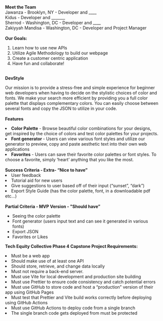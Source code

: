 <strong> Meet the Team </strong>
<br>
Jawanza - Brooklyn, NY - Developer and ____ <br>
Kidus - Developer and _______ <br>
Sherrod - Washington, DC - Developer and ____ <br> 
Zakiyyah Mandisa - Washington, DC - Developer and Project Manager
<br>
<br>
<strong>Our Goals: </strong>
<br>
<ol>
<li>Learn how to use new APIs</li>
<li>Utilize Agile Methodology to build our webpage</li>
<li> Create a customer centric application</li>
<li>Have fun and collaborate!</li>
</ol>
<br>
<strong>DevStyle </strong><br>

Our mission is to provide a stress-free and simple experience for beginner web developers when having to decide on the stylistic choices of color and fonts. We make your search more efficient by providing you a full color palette that displays complementary colors. You can easily choose between several fonts and copy the JSON to utilize in your code.  <br>
<br>
<strong>Features </strong>
<br>
<li><strong>Color Palette</strong> - Browse beautiful color combinations for your designs, get inspired by the choice of colors and test color palettes for your projects.</li>
<li><strong>Font generator </strong>- Users can view various font styles and utilize our generator to preview, copy and paste aesthetic text into their own web applications</li>
<li><strong>Favorites</strong> - Users can save their favorite color palettes or font styles. To choose a favorite, simply ‘heart’ anything that you like the most.</li>
<br>
<strong>Success Criteria - Extra- “Nice to have”</strong>
<li>User feedback</li>
<li>Tutorial aid for new users</li>
<li>Give suggestions to user based off of their input (“sunset”, “dark”) </li>
<li>Export Style Guide (has the color palette, font, in a downloadable pdf etc…)</li> <br>
<strong>Partial Criteria - MVP Version - "Should have”</strong> <br>
<ul>
<li>Seeing the color palette</li>
<li>Font generator (users input text and can see it generated in various fonts) </li>
<li>Export JSON </li>
<li>Favorites or Likes</li>
</ul>

<strong>Tech Equity Collective Phase 4 Capstone Project Requirements:  </strong><br>
<li>Must be a web app</li>
<li>Should make use of at least one API</li>
<li>Should store, retrieve, and change data locally</li>
<li>Must not require a back-end server. </li>
<li>Must use Vite for local development and production site building</li>
<li>Must use Prettier to ensure code consistency and catch potential errors</li>
<li>Must use GitHub to store code and host a “production” version of their app using GitHub Pages</li>
<li>Must test that Prettier and Vite build works correctly before deploying using GitHub Actions</li>
<li>Must use GitHub Actions to deploy code from a single branch</li>
<li>The single branch code gets deployed from must be protected</li>
